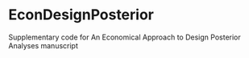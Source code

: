 # EconDesignPosterior
Supplementary code for An Economical Approach to Design Posterior Analyses manuscript
